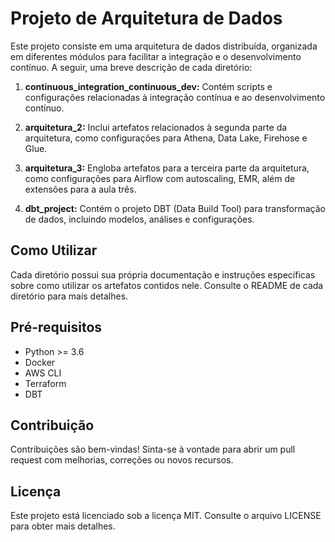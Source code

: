 # Projeto de Arquitetura de Dados

Este projeto consiste em uma arquitetura de dados distribuída, organizada em diferentes módulos para facilitar a integração e o desenvolvimento contínuo. A seguir, uma breve descrição de cada diretório:

1. **continuous_integration_continuous_dev:** Contém scripts e configurações relacionadas à integração contínua e ao desenvolvimento contínuo.
   
2. **arquitetura_2:** Inclui artefatos relacionados à segunda parte da arquitetura, como configurações para Athena, Data Lake, Firehose e Glue.
   
3. **arquitetura_3:** Engloba artefatos para a terceira parte da arquitetura, como configurações para Airflow com autoscaling, EMR, além de extensões para a aula três.
   
4. **dbt_project:** Contém o projeto DBT (Data Build Tool) para transformação de dados, incluindo modelos, análises e configurações.

## Como Utilizar

Cada diretório possui sua própria documentação e instruções específicas sobre como utilizar os artefatos contidos nele. Consulte o README de cada diretório para mais detalhes.

## Pré-requisitos

- Python >= 3.6
- Docker
- AWS CLI
- Terraform
- DBT

## Contribuição

Contribuições são bem-vindas! Sinta-se à vontade para abrir um pull request com melhorias, correções ou novos recursos.

## Licença

Este projeto está licenciado sob a licença MIT. Consulte o arquivo LICENSE para obter mais detalhes.

